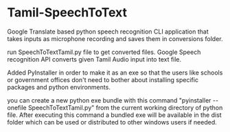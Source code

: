 # Tamil-SpeechToText
Google Translate based python speech recognition CLI application that takes inputs as microphone recording and saves them in conversions folder.

run SpeechToTextTamil.py file to get converted files. Google Speech recognition API converts given Tamil Audio input into text file. 

Added PyInstaller in order to make it as an exe so that the users like schools or government offices don't need to bother about installing specific packages and python environments.

you can create a new python exe bundle with this command "pyinstaller --onefile SpeechToTextTamil.py" from the current working directory of python file. After executing this command a bundled exe will be available in the dist folder which can be used or distributed to other windows users if needed.
